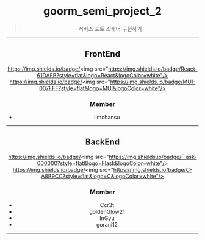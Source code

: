 <div align=center>

# goorm_semi_project_2

> 서비스 포트 스캐너 구현하기

---

## FrontEnd

https://img.shields.io/badge/<img src="https://img.shields.io/badge/React-61DAFB?style=flat&logo=React&logoColor=white"/>
https://img.shields.io/badge/<img src="https://img.shields.io/badge/MUI-007FFF?style=flat&logo=MUI&logoColor=white"/>

### Member

- limchansu

---

## BackEnd

https://img.shields.io/badge/<img src="https://img.shields.io/badge/Flask-000000?style=flat&logo=Flask&logoColor=white"/>
https://img.shields.io/badge/<img src="https://img.shields.io/badge/C-A8B9CC?style=flat&logo=C&logoColor=white"/>

### Member

- Ccr3t
- goldenGlow21
- InGyu
- gorani12

---

</div>